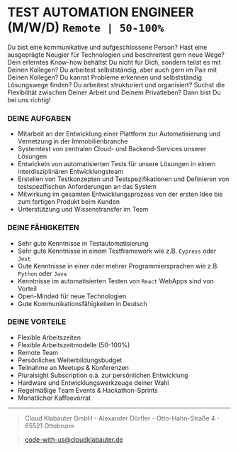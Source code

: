 # TEST AUTOMATION ENGINEER (M/W/D) `Remote | 50-100%`

Du bist eine kommunikative und aufgeschlossene Person? Hast eine ausgeprägte Neugier für Technologien und beschreitest gern neue Wege? Dein erlerntes Know-how behältst Du nicht für Dich, sondern teilst es mit Deinen Kollegen? Du arbeitest selbstständig, aber auch gern im Pair mit Deinen Kollegen? Du kannst Probleme erkennen und selbstständig Lösungswege finden? Du arbeitest strukturiert und organisiert? Suchst die Flexibilität zwischen Deiner Arbeit und Deinem Privatleben? Dann bist Du bei uns richtig!


### DEINE AUFGABEN

- Mitarbeit an der Entwicklung einer Plattform zur Automatisierung und Vernetzung in der Immobilienbranche
- Systemtest von zentralen Cloud- und Backend-Services unserer Lösungen
- Entwickeln von automatisierten Tests für unsere Lösungen in einem interdisziplinären Entwicklungsteam
- Erstellen von Testkonzepten und Testspezifikationen und Definieren von testspezifischen Anforderungen an das System
- Mitwirkung im gesamten Entwicklungsprozess von der ersten Idee bis zum fertigen Produkt beim Kunden
- Unterstützung und Wissenstransfer im Team


### DEINE FÄHIGKEITEN

- Sehr gute Kenntnisse in Testautomatisierung
- Sehr gute Kenntnisse in einem Testframework wie z.B. `Cypress` oder `Jest`
- Gute Kenntnisse in einer oder mehrer Programmiersprachen wie z.B. `Python` oder `Java`
- Kenntnisse im automatisierten Testen von `React` WebApps sind von Vorteil
- Open-Minded für neue Technologien
- Gute Kommunikationsfähigkeiten in Deutsch

### DEINE VORTEILE

- Flexible Arbeitszeiten
- Flexible Arbeitszeitmodelle (50-100%)
- Remote Team
- Persönliches Weiterbildungsbudget
- Teilnahme an Meetups & Konferenzen
- Pluralsight Subscription o.ä. zur persönlichen Entwicklung
- Hardware und Entwicklungswerkzeuge deiner Wahl 
- Regelmäßige Team Events & Hackathon-Sprints
- Monatlicher Kaffeevorrat


---

> Cloud Klabauter GmbH - Alexander Dörfler - Otto-Hahn-Straße 4 - 85521 Ottobrunn

> code-with-us@cloudklabauter.de